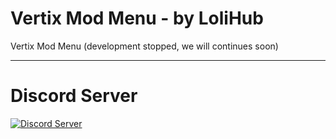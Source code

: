 # Vertix Mod Menu - by LoliHub
Vertix Mod Menu
(development stopped, we will continues soon)

<hr>

# Discord Server
<a href="https://discord.gg/59UXpCneS5">
    <img src="https://discordapp.com/api/guilds/829762937853181962/widget.png?style=shield" alt="Discord Server">
 </a>
